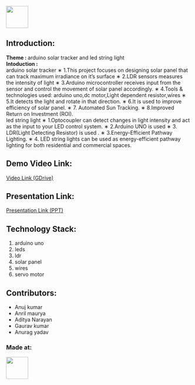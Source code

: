<p align="center">
</p>

<a href="https://culrav-avishkar.com/"> <img src="https://encrypted-tbn0.gstatic.com/images?q=tbn:ANd9GcRW88oOY1a-HfVDfY9nKIwp30NZcrDgrb741w&s" height=60px> </a>


## Introduction:
  <b>Theme : </b>   arduino solar tracker and led string light
  <br>
  <b>Intoduction : </b> <br>
  arduino solar tracker
  ∗ 1.This project focuses on designing solar panel that can track maximum irradiance on it’s surface
∗ 2.LDR sensors measures the intensity of light
∗ 3.Arduino microcontroller receives input from the sensor and control the movement of solar panel accordingly.
∗ 4.Tools & technologies used: arduino uno,dc motor,Light dependent resistor,wires
∗ 5.It detects the light and rotate in that direction.
∗ 6.It is used to improve efficiency of solar panel.
∗ 7. Automated Sun Tracking.
∗ 8.Improved Return on Investment (ROI).
<br>
led string light
∗ 1.Optocoupler can detect changes in light intensity and act as the input to your LED control system.
∗ 2.Arduino UNO is used
∗ 3. LDR(Light Detecting Resistor) is used .
∗ 3.Energy-Efficient Pathway Lighting.
∗ 4. LED string lights can be used as energy-efficient pathway lighting for both residential and commercial
spaces.

## Demo Video Link:
  <a href="">Video Link (GDrive)</a>
  
## Presentation Link:
  <a href="https://docs.google.com/presentation/d/17r6TE0Z6Cx7Rt2-qhZ3AGaeYzySl9YqI/edit?usp=sharing&ouid=110391493864560233657&rtpof=true&sd=true"> Presentation Link (PPT) </a>
  


## Technology Stack:
  1) arduino uno
  2) leds
  3) ldr
  4) solar panel
  5) wires
  6) servo motor
     
  

## Contributors:

* Anuj kumar
* Anril maurya
* Aditya Narayan
* Gaurav kumar
* Anurag yadav

### Made at:
<a href="https://culrav-avishkar.com/"> <img src="https://encrypted-tbn0.gstatic.com/images?q=tbn:ANd9GcRW88oOY1a-HfVDfY9nKIwp30NZcrDgrb741w&s" height=60px> </a>
